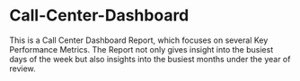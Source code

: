 # Call-Center-Dashboard
This is a Call Center Dashboard Report, which focuses on several Key Performance Metrics. The Report not only gives insight into the busiest days of the week but also insights into the busiest months under the year of review. 
